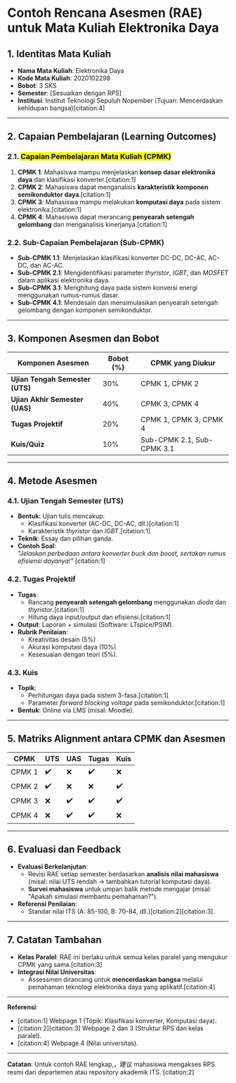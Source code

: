 # Contoh Rencana Asesmen (RAE) untuk Mata Kuliah Elektronika Daya

## 1. Identitas Mata Kuliah

- **Nama Mata Kuliah**: Elektronika Daya  
- **Kode Mata Kuliah**: 2020102298  
- **Bobot**: 3 SKS  
- **Semester**: [Sesuaikan dengan RPS]  
- **Institusi**: Institut Teknologi Sepuluh Nopember (Tujuan: Mencerdaskan kehidupan bangsa)[citation:4]

---

## 2. Capaian Pembelajaran (Learning Outcomes)

### 2.1. <mark>Capaian Pembelajaran Mata Kuliah (CPMK)</mark>

1. **CPMK 1**: Mahasiswa mampu menjelaskan **konsep dasar elektronika daya** dan klasifikasi konverter.[citation:1]  
2. **CPMK 2**: Mahasiswa dapat menganalisis **karakteristik komponen semikonduktor daya**.[citation:1]  
3. **CPMK 3**: Mahasiswa mampu melakukan **komputasi daya** pada sistem elektronika.[citation:1]  
4. **CPMK 4**: Mahasiswa dapat merancang **penyearah setengah gelombang** dan menganalisis kinerjanya.[citation:1]

### 2.2. Sub-Capaian Pembelajaran (Sub-CPMK)

- **Sub-CPMK 1.1**: Menjelaskan klasifikasi konverter DC-DC, DC-AC, AC-DC, dan AC-AC.  
- **Sub-CPMK 2.1**: Mengidentifikasi parameter *thyristor*, *IGBT*, dan *MOSFET* dalam aplikasi elektronika daya.  
- **Sub-CPMK 3.1**: Menghitung daya pada sistem konversi energi menggunakan rumus-rumus dasar.  
- **Sub-CPMK 4.1**: Mendesain dan mensimulasikan penyearah setengah gelombang dengan komponen semikonduktor.

---

## 3. Komponen Asesmen dan Bobot

| **Komponen Asesmen**            | **Bobot (%)** | **CPMK yang Diukur**       |
| ------------------------------- | ------------- | -------------------------- |
| **Ujian Tengah Semester (UTS)** | 30%           | CPMK 1, CPMK 2             |
| **Ujian Akhir Semester (UAS)**  | 40%           | CPMK 3, CPMK 4             |
| **Tugas Projektif**             | 20%           | CPMK 1, CPMK 3, CPMK 4     |
| **Kuis/Quiz**                   | 10%           | Sub-CPMK 2.1, Sub-CPMK 3.1 |

---

## 4. Metode Asesmen

### 4.1. Ujian Tengah Semester (UTS)

- **Bentuk**: Ujian tulis mencakup:  
  - Klasifikasi konverter (AC-DC, DC-AC, dll.)[citation:1]  
  - Karakteristik *thyristor* dan *IGBT*.[citation:1]  
- **Teknik**: Essay dan pilihan ganda.  
- **Contoh Soal**:  
  *"Jelaskan perbedaan antara konverter buck dan boost, sertakan rumus efisiensi dayanya!"* [citation:1]

### 4.2. Tugas Projektif

- **Tugas**:  
  - Rancang **penyearah setengah gelombang** menggunakan *dioda* dan *thyristor*.[citation:1]  
  - Hitung daya input/output dan efisiensi.[citation:1]  
- **Output**: Laporan + simulasi (Software: LTspice/PSIM).  
- **Rubrik Penilaian**:  
  - Kreativitas desain (5%)  
  - Akurasi komputasi daya (10%)  
  - Kesesuaian dengan teori (5%).

### 4.3. Kuis

- **Topik**:  
  - Perhitungan daya pada sistem 3-fasa.[citation:1]  
  - Parameter *forward blocking voltage* pada semikonduktor.[citation:1]  
- **Bentuk**: Online via LMS (misal: Moodle).

---

## 5. Matriks Alignment antara CPMK dan Asesmen

| **CPMK** | **UTS** | **UAS** | **Tugas** | **Kuis** |
| -------- | ------- | ------- | --------- | -------- |
| CPMK 1   | ✔️      | ❌       | ✔️        | ❌        |
| CPMK 2   | ✔️      | ❌       | ❌         | ✔️       |
| CPMK 3   | ❌       | ✔️      | ✔️        | ✔️       |
| CPMK 4   | ❌       | ✔️      | ✔️        | ❌        |

---

## 6. Evaluasi dan Feedback

- **Evaluasi Berkelanjutan**:  
  - Revisi RAE setiap semester berdasarkan **analisis nilai mahasiswa** (misal: nilai UTS rendah → tambahkan tutorial komputasi daya).  
  - **Survei mahasiswa** untuk umpan balik metode mengajar (misal: "Apakah simulasi membantu pemahaman?").  
- **Referensi Penilaian**:  
  - Standar nilai ITS (A: 85-100, B: 70-84, dll.)[citation:2][citation:3].

---

## 7. Catatan Tambahan

- **Kelas Paralel**: RAE ini berlaku untuk semua kelas paralel yang mengukur CPMK yang sama.[citation:3]  
- **Integrasi Nilai Universitas**:  
  - Assessmen dirancang untuk **mencerdaskan bangsa** melalui pemahaman teknologi elektronika daya yang aplikatif.[citation:4]

---

**Referensi**:  

- [citation:1] Webpage 1 (Topik: Klasifikasi konverter, Komputasi daya).  
- [citation:2][citation:3] Webpage 2 dan 3 (Struktur RPS dan kelas paralel).  
- [citation:4] Webpage 4 (Nilai universitas).  

--- 

**Catatan**: Untuk contoh RAE lengkap,，建议 mahasiswa mengakses RPS resmi dari departemen atau repository akademik ITS. [citation:2]
